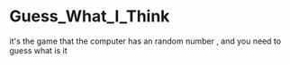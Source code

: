 # Guess_What_I_Think
it's the game that the computer has an random number , and you need to guess what is it 
